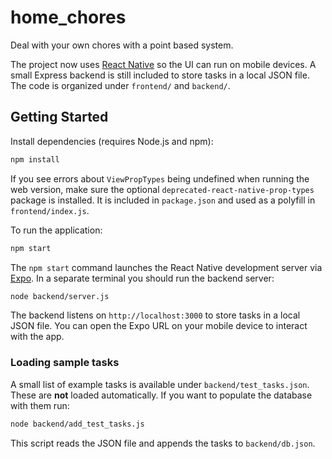 # home_chores

Deal with your own chores with a point based system.

The project now uses [React Native](https://reactnative.dev/) so the UI can run on mobile devices.  A small Express backend is still included to store tasks in a local JSON file.  The code is organized under `frontend/` and `backend/`.

## Getting Started

Install dependencies (requires Node.js and npm):

```bash
npm install
```

If you see errors about `ViewPropTypes` being undefined when running the web
version, make sure the optional `deprecated-react-native-prop-types` package is
installed. It is included in `package.json` and used as a polyfill in
`frontend/index.js`.

To run the application:

```bash
npm start
```

The `npm start` command launches the React Native development server via [Expo](https://expo.dev/).  In a separate terminal you should run the backend server:

```bash
node backend/server.js
```

The backend listens on `http://localhost:3000` to store tasks in a local JSON file.  You can open the Expo URL on your mobile device to interact with the app.

### Loading sample tasks

A small list of example tasks is available under `backend/test_tasks.json`. These
are **not** loaded automatically. If you want to populate the database with them
run:

```bash
node backend/add_test_tasks.js
```

This script reads the JSON file and appends the tasks to `backend/db.json`.
